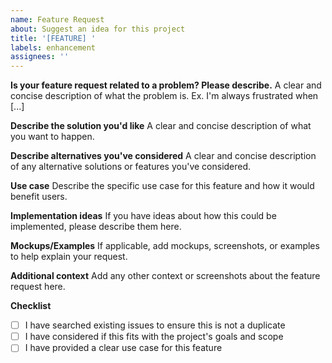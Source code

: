 ```yaml
---
name: Feature Request
about: Suggest an idea for this project
title: '[FEATURE] '
labels: enhancement
assignees: ''
---
```


**Is your feature request related to a problem? Please describe.**
A clear and concise description of what the problem is. Ex. I'm always frustrated when [...]

**Describe the solution you'd like**
A clear and concise description of what you want to happen.

**Describe alternatives you've considered**
A clear and concise description of any alternative solutions or features you've considered.

**Use case**
Describe the specific use case for this feature and how it would benefit users.

**Implementation ideas**
If you have ideas about how this could be implemented, please describe them here.

**Mockups/Examples**
If applicable, add mockups, screenshots, or examples to help explain your request.

**Additional context**
Add any other context or screenshots about the feature request here.

**Checklist**
- [ ] I have searched existing issues to ensure this is not a duplicate
- [ ] I have considered if this fits with the project's goals and scope
- [ ] I have provided a clear use case for this feature